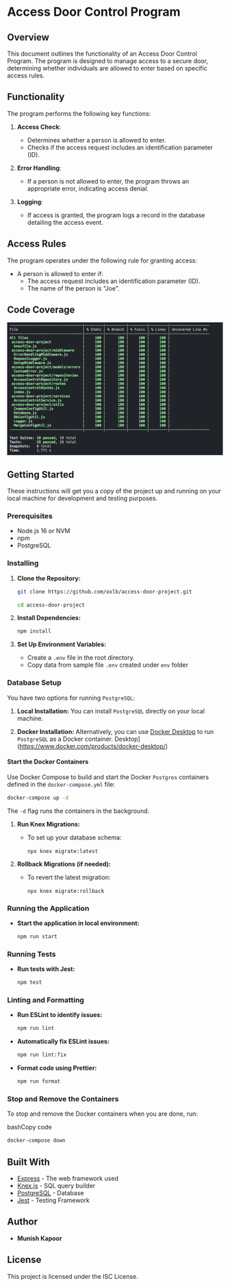 
# Access Door Control Program

## Overview

This document outlines the functionality of an Access Door Control Program. The program is designed to manage access to a secure door, determining whether individuals are allowed to enter based on specific access rules.

## Functionality

The program performs the following key functions:

1.  **Access Check**:
    
    -   Determines whether a person is allowed to enter.
    -   Checks if the access request includes an identification parameter (ID).
2.  **Error Handling**:
    
    -   If a person is not allowed to enter, the program throws an appropriate error, indicating access denial.
3.  **Logging**:
    
    -   If access is granted, the program logs a record in the database detailing the access event.

## Access Rules

The program operates under the following rule for granting access:

-   A person is allowed to enter if:
    -   The access request includes an identification parameter (ID).
    -   The name of the person is "Joe".

## Code Coverage

![Code Coverage](https://github.com/oxlb/access-door-project/raw/main/coverage.png)

## Getting Started

These instructions will get you a copy of the project up and running on your local machine for development and testing purposes.

### Prerequisites

-   Node.js 16 or NVM
-   npm
-   PostgreSQL

### Installing

1.  **Clone the Repository:**
    
    ``` bash
    git clone https://github.com/oxlb/access-door-project.git
    ``` 
    ``` bash
    cd access-door-project
    ``` 

    
2.  **Install Dependencies:**
   
    ``` bash
    npm install
    ``` 
    
3.  **Set Up Environment Variables:**
    
    -   Create a `.env` file in the root directory.
    -   Copy data from sample file `.env` created under `env` folder

### Database Setup
You have two options for running `PostgreSQL`:

1.  **Local Installation:** You can install `PostgreSQL` directly on your local machine.
    
2.  **Docker Installation:** Alternatively, you can use [Docker Desktop](https://www.docker.com/products/docker-desktop/) to run `PostgreSQL` as a Docker container.
Desktop](https://www.docker.com/products/docker-desktop/)

#### Start the Docker Containers

Use Docker Compose to build and start the Docker `Postgres` containers defined in the `docker-compose.yml` file:

``` bash
docker-compose up -d
``` 

The `-d` flag runs the containers in the background.

1.  **Run Knex Migrations:**
    
    -   To set up your database schema:
        
        `npx knex migrate:latest` 
        
2.  **Rollback Migrations (if needed):**
    
    -   To revert the latest migration:
        
        `npx knex migrate:rollback` 
        

### Running the Application

-   **Start the application in local environment:**
    
    ``` bash
    npm run start
    ``` 

### Running Tests

-   **Run tests with Jest:**
    
    ```bash
    npm test
    ```

### Linting and Formatting

-   **Run ESLint to identify issues:**

    
    ``` bash
    npm run lint
    ``` 
    
-   **Automatically fix ESLint issues:**
    
    ``` bash
    npm run lint:fix
    ``` 
    
-   **Format code using Prettier:**
    
    ``` Bash
    npm run format
    ```
    

### Stop and Remove the Containers

To stop and remove the Docker containers when you are done, run:

bashCopy code

```Bash
docker-compose down
```
## Built With

-   [Express](https://expressjs.com/) - The web framework used
-   [Knex.js](http://knexjs.org/) - SQL query builder
-   [PostgreSQL](https://www.postgresql.org/) - Database
-   [Jest](https://jestjs.io/) - Testing Framework

## Author

-   **Munish Kapoor**

## License

This project is licensed under the ISC License.
